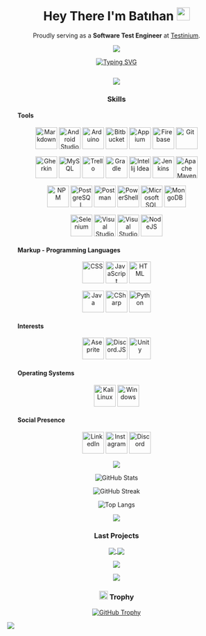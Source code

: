<h1 align="center">
  Hey There I'm Batıhan
  <img src="https://media.giphy.com/media/hvRJCLFzcasrR4ia7z/giphy.gif" width="30px"/>
</h1>

<p align="center">Proudly serving as a <strong>Software Test Engineer</strong> at <a href="https://testinium.com/">Testinium</a>.</p>
<p align="center">
  <img src="https://user-images.githubusercontent.com/74038190/225813708-98b745f2-7d22-48cf-9150-083f1b00d6c9.gif"/>
</p>

<p align="center">
<a href="https://git.io/typing-svg"><img src="https://readme-typing-svg.demolab.com?font=Fira+Code&size=25&duration=2000&pause=999&color=FFFFFF&center=true&random=true&width=435&lines=Hello+World!;Welcome+to+My+Profile!;Hi+there+%F0%9F%91%8B;ENJOY+(%60o.o')" alt="Typing SVG" /></a></p>

<p align="center">
  <img src="https://komarev.com/ghpvc/?username=batihankota&style=for-the-badge&color=grey" alt=""/>
</p>


<p align = "center"><img src = "https://user-images.githubusercontent.com/74038190/212284100-561aa473-3905-4a80-b561-0d28506553ee.gif"/></p>

 
<h3 align="center">Skills</h3>
  <ul>
      <h4>Tools</h4>
  </ul>
<p align="center">
  <a href="https://www.markdownguide.org/" target="_blank"><img src="https://github.com/onemarc/tech-icons/blob/main/icons/markdown-light.svg" width="50" alt="Markdown"></a>
  <a href="https://developer.android.com/studio" target="_blank"><img src="https://skillicons.dev/icons?i=androidstudio" width="50" alt="Android Studio"></a>
  <a href="https://www.arduino.cc/en/software" target="_blank"><img src="https://skillicons.dev/icons?i=arduino" width="50" alt="Arduino"></a>
  <a href="https://bitbucket.org/" target="_blank"><img src="https://skillicons.dev/icons?i=bitbucket" width="50" alt="Bitbucket"></a>
  <a href="http://appium.io/"target="_blank"><img src="https://github.com/onemarc/tech-icons/blob/main/icons/appium-dark.svg" width="50" alt="Appium"></a>
  <a href="https://firebase.google.com/" target="_blank"><img src="https://skillicons.dev/icons?i=firebase" width="50" alt="Firebase"></a>
  <a href="https://git-scm.com/" target="_blank"><img src="https://github.com/onemarc/tech-icons/blob/main/icons/git.svg" width="50" alt="Git"></a>
</p>
<p align="center">
  <a href="https://cucumber.io/docs/gherkin/" target="_blank"><img src="https://skillicons.dev/icons?i=gherkin" width="50" alt="Gherkin"></a>
  <a href="https://www.mysql.com/" target="_blank"><img src="https://skillicons.dev/icons?i=mysql" width="50" alt="MySQL"></a>
  <a href="https://trello.com/" target="_blank"><img src="https://github.com/onemarc/tech-icons/blob/main/icons/trello.svg" width="50" alt="Trello"></a>
  <a href="https://gradle.org/" target="_blank"><img src="https://skillicons.dev/icons?i=gradle" width="50" alt="Gradle"></a>
  <a href="https://www.jetbrains.com/idea/" target="_blank"><img src="https://github.com/onemarc/tech-icons/blob/main/icons/intellijidea-dark.svg" width="50" alt="Intellij Idea"></a>
  <a href="https://www.jenkins.io/" target="_blank"><img src="https://github.com/onemarc/tech-icons/blob/main/icons/jenkins-dark.svg" width="50" alt="Jenkins"></a>
  <a href="https://maven.apache.org/" target="_blank"><img src="https://github.com/onemarc/tech-icons/blob/main/icons/apachemaven.svg" width="50" alt="Apache Maven"></a>
</p>
<p align="center">
  <a href="https://www.npmjs.com/" target="_blank"><img src="https://github.com/onemarc/tech-icons/blob/main/icons/npm.svg" width="50" alt="NPM"></a>
  <a href="https://www.postgresql.org/" target="_blank"><img src="https://github.com/onemarc/tech-icons/blob/main/icons/postgressql-dark.svg" width="50" alt="PostgreSQL"></a>
  <a href="https://www.postman.com/" target="_blank"><img src="https://github.com/onemarc/tech-icons/blob/main/icons/postman.svg" width="50" alt="Postman"></a>
  <a href="https://learn.microsoft.com/en-us/powershell/" target="_blank"><img src="https://github.com/onemarc/tech-icons/blob/main/icons/powershell-dark.svg" width="50" alt="PowerShell"></a>
  <a href="https://www.microsoft.com/en-us/sql-server/" target="_blank"><img src="https://github.com/onemarc/tech-icons/blob/main/icons/mssqlserver.svg" width="50" alt="Microsoft SQL Server"></a>
  <a href="https://www.mongodb.com/" target="_blank"><img src="https://skillicons.dev/icons?i=mongodb" width="50" alt="MongoDB"></a>
</p>
<p align="center">
  <a href="https://www.selenium.dev/" target="_blank"><img src="https://github.com/onemarc/tech-icons/blob/main/icons/selenium.svg" width="50" alt="Selenium"></a>
  <a href="https://visualstudio.microsoft.com/" target="_blank"><img src="https://github.com/onemarc/tech-icons/blob/main/icons/vscodecommunity-dark.svg" width="50" alt="Visual Studio"></a>
  <a href="https://code.visualstudio.com/" target="_blank"><img src="https://github.com/onemarc/tech-icons/blob/main/icons/vscode-dark.svg" width="50" alt="Visual Studio Code"></a>
  <a href="https://nodejs.org/" target="_blank"><img src="https://github.com/onemarc/tech-icons/blob/main/icons/nodejs-dark.svg" width="50" alt="NodeJS"></a>
</p>


   <ul>
      <h4>Markup - Programming Languages</h4>
  </ul>
  <p align="center">
    <a href="#"><img src="https://skillicons.dev/icons?i=css" width="50" alt="CSS"></a>
    <a href="#"><img src="https://github.com/onemarc/tech-icons/blob/main/icons/javascript.svg" width="50" alt="JavaScript"></a>
    <a href="#"><img src="https://skillicons.dev/icons?i=html" width="50" alt="HTML"></a>
  </p>
  <p align="center">
    <a href="#"><img src="https://github.com/onemarc/tech-icons/blob/main/icons/java-light.svg" width="50" alt="Java"></a>
    <a href="#"><img src="https://skillicons.dev/icons?i=cs" width="50" alt="CSharp"></a>
    <a href="#"><img src="https://skillicons.dev/icons?i=py" width="50" alt="Python"></a>
  </p>
  <ul>
      <h4>Interests</h4>
  </ul>
  <p align="center">
    <a href="https://www.aseprite.org/" target="_blank"><img src="https://github.com/onemarc/tech-icons/blob/main/icons/aseprite.svg" width="50" alt="Aseprite"></a>
    <a href="https://discord.js.org/" target="_blank"><img src="https://github.com/onemarc/tech-icons/blob/main/icons/discordjs-dark.svg" width="50" alt="Discord.JS"></a>
    <a href="https://unity.com/" target="_blank"><img src="https://github.com/onemarc/tech-icons/blob/main/icons/unity-dark.svg" width="50" alt="Unity"></a>
  </p>
  <ul>
      <h4>Operating Systems</h4>
  </ul>
  <p align="center">
    <a href="https://www.kali.org/" target="_blank"><img src="https://github.com/onemarc/tech-icons/blob/main/icons/kalilinux.svg" width="50" alt="Kali Linux"></a>
    <a href="https://www.microsoft.com/tr-tr/windows" target="_blank"><img src="https://skillicons.dev/icons?i=windows" width="50" alt="Windows"></a>
  </p>
   <ul>
      <h4>Social Presence</h4>
  </ul>
  <p align="center">
    <a href="https://linkedin.com/in/batıhankota" target="_blank"> <img src="https://skillicons.dev/icons?i=linkedin" width="50" alt="LinkedIn"></a>
    <a href="https://instagram.com/cryate_" target="_blank"> <img src="https://skillicons.dev/icons?i=instagram" width="50" alt="Instagram"></a>
    <a href="https://discord.gg/cryate" target="_blank"> <img src="https://skillicons.dev/icons?i=discord" width="50" alt="Discord"></a>
  </p>

 
<p align = "center"><img src = "https://user-images.githubusercontent.com/74038190/212284100-561aa473-3905-4a80-b561-0d28506553ee.gif"/></p>



<p align="center">
  <img align="center" src="https://github-readme-stats.vercel.app/api?username=batihankota&show_icons=true&locale=en&theme=dark" alt="GitHub Stats"/>
</p>
<p align="center">
  <img align="center" src="https://streak-stats.demolab.com?user=batihankota&theme=dark&date_format=M%20j%5B%2C%20Y%5D&card_width=466" alt="GitHub Streak"/>
</p>
<p align="center">
  <img align="center" src="https://github-readme-stats.vercel.app/api/top-langs/?username=batihankota&layout=compact&theme=dark&card_width=466" alt="Top Langs"/>
</p>



<p align = "center"><img src = "https://user-images.githubusercontent.com/74038190/212284100-561aa473-3905-4a80-b561-0d28506553ee.gif"/></p>


<h3 align="center">Last Projects</h3>
<p align=center>
<a href="https://github.com/batihankota/yadgame">
  <img align="center" src="https://github-readme-stats.vercel.app/api/pin/?username=batihankota&repo=yadgame&theme=dark"/>
</a>
<a href="https://github.com/batihankota/selenium-core-x">
  <img align="center" src="https://github-readme-stats.vercel.app/api/pin/?username=batihankota&repo=selenium-core-x&theme=dark"/>
</a>
</p>
<p align=center>
<a href="https://github.com/batihankota/vscm_gui">
  <img align="center" src="https://github-readme-stats.vercel.app/api/pin/?username=batihankota&repo=vscm_gui&theme=dark"/>
</a>
</p>


<p align = "center"><img src = "https://user-images.githubusercontent.com/74038190/212284100-561aa473-3905-4a80-b561-0d28506553ee.gif"/></p>


<h3 align = center ><img src="https://user-images.githubusercontent.com/6661165/91657958-61b4fd00-eb00-11ea-9def-dc7ef5367e34.png" width= 20 height=20/> Trophy</h3>
<p align="center">
  <a href="https://github.com/ryo-ma/github-profile-trophy"><img src="https://github-profile-trophy.vercel.app/?username=batihankota&theme=monokai&row=2&column=3" alt="GitHub Trophy"/></a>
</p>

<img src="https://raw.githubusercontent.com/trinib/trinib/82213791fa9ff58d3ca768ddd6de2489ec23ffca/images/footer.svg"/>

